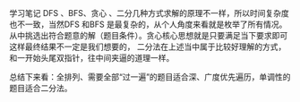 学习笔记
DFS 、BFS、贪心 、二分几种方式求解的原理不一样，所以时间复杂度也不一致，当然DFS 和BFS 是最复杂的，从个人角度来看就是枚举了所有情况。从中挑选出符合题意的解（题目条件）。贪心核心思想就是只要满足当下要求即可这样最终结果不一定是我们想要的， 二分法在上述当中属于比较好理解的方式，和一开始头尾双指针，往中间夹逼的道理一样。


总结下来看：全排列、需要全部“过一遍”的题目适合深、广度优先遍历，单调性的题目适合二分法。
